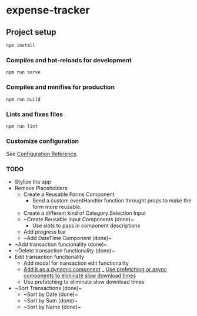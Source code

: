 # expense-tracker

## Project setup

```
npm install
```

### Compiles and hot-reloads for development

```
npm run serve
```

### Compiles and minifies for production

```
npm run build
```

### Lints and fixes files

```
npm run lint
```

### Customize configuration

See [Configuration Reference](https://cli.vuejs.org/config/).

### TODO

- Stylize the app
- Remove Placeholders
  - Create a Reusable Forms Component
    - Send a custom eventHandler function throught props to make the form more reusable.
  - Create a different kind of Category Selection Input
  - ~Create Reusable Input Components (done)~
    - Use slots to pass in component descriptions
  - Add progress bar
  - ~Add DateTime Component (done)~
- ~Add transaction funcionality (done)~
- ~Delete transaction functionality (done)~
- Edit transaction functionality
  - Add modal for transaction edit functionality
  - [Add it as a dynamic component](https://vueschool.io/articles/vuejs-tutorials/lazy-loading-and-code-splitting-in-vue-js/)
  _ [Use prefetching or async components to eliminate slow download times](https://vueschool.io/articles/vuejs-tutorials/lazy-loading-individual-vue-components-and-prefetching/)
  - Use prefetching to eliminate slow download times
- ~Sort Transactions (done)~
  - ~Sort by Date (done)~
  - ~Sort by Sum (done)~
  - ~Sort by Name (done)~
